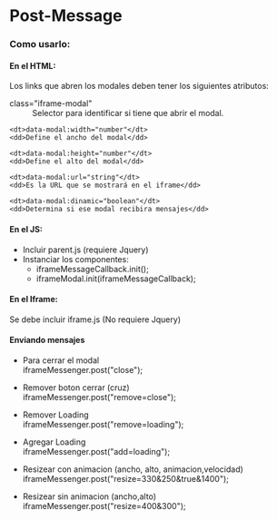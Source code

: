 <h1>Post-Message</h1>

<h3>Como usarlo:</h3>

<h4>En el HTML:</h4>

<p>Los links que abren los modales deben tener los siguientes atributos:</p>
<dl>
	<dt>class="iframe-modal"</dt>
	<dd>Selector para identificar si tiene que abrir el modal.</dd>

	<dt>data-modal:width="number"</dt>
	<dd>Define el ancho del modal</dd>

	<dt>data-modal:height="number"</dt>
	<dd>Define el alto del modal</dd>

	<dt>data-modal:url="string"</dt>
	<dd>Es la URL que se mostrará en el iframe</dd>

	<dt>data-modal:dinamic="boolean"</dt>
	<dd>Determina si ese modal recibira mensajes</dd>
</dl>

<h4>En el JS:</h4>
<ul>
	<li>Incluir parent.js (requiere Jquery)</li>
	<li>Instanciar los componentes:
		<ul>
			<li>iframeMessageCallback.init();</li>
			<li>iframeModal.init(iframeMessageCallback);</li>
		</ul>
	</li>
</ul>

<h4>En el Iframe:</h4>

<p>Se debe incluir iframe.js (No requiere Jquery)</p>

<h4>Enviando mensajes</h4>
<ul>
	<li>
	    <p>Para cerrar el modal</br>
		iframeMessenger.post("close");</p>
	</li>
	<li>
		<p>Remover boton cerrar (cruz)</br>
		iframeMessenger.post("remove=close");</p>
	</li>
	<li>
		<p>Remover Loading</br>
		iframeMessenger.post("remove=loading");</p>
	</li>
	<li>
		<p>Agregar Loading</br>
		iframeMessenger.post("add=loading");</p>
	</li>
	<li>
		<p>Resizear con animacion (ancho, alto, animacion,velocidad)</br>
		iframeMessenger.post("resize=330&250&true&1400");</p>
	</li>
	<li>
		<p>Resizear sin animacion (ancho,alto)</br>
		iframeMessenger.post("resize=400&300");</p>
	</li>
</ul>